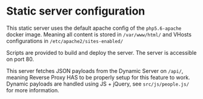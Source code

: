 Static server configuration
===========================

This static server uses the default apache config of the `php5.6-apache` docker image.
Meaning all content is stored in `/var/www/html/` and VHosts configurations in `/etc/apache2/sites-enabled/` 

Scripts are provided to build and deploy the server.
The server is accessible on port 80.

This server fetches JSON payloads from the Dynamic Server on `/api/`, meaning Reverse Proxy HAS to be properly setup for this feature to work.
Dynamic payloads are handled using JS + jQuery, see `src/js/people.js/` for more information.